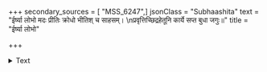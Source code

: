 +++
secondary_sources = [ "MSS_6247",]
jsonClass = "Subhaashita"
text = "ईर्ष्या लोभो मदः प्रीतिः क्रोधो भीतिश् च साहसम्।  \nप्रवृत्तिच्छिद्रहेतूनि कार्ये सप्त बुधा जगुः॥"
title = "ईर्ष्या लोभो"

+++

<details><summary>Text</summary>

ईर्ष्या लोभो मदः प्रीतिः क्रोधो भीतिश् च साहसम्।  
प्रवृत्तिच्छिद्रहेतूनि कार्ये सप्त बुधा जगुः॥
</details>
